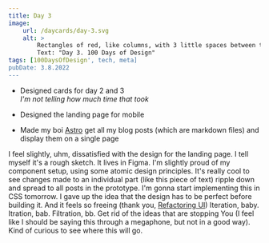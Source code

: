 ```yaml
---
title: Day 3
image:
    url: /daycards/day-3.svg
    alt: >
        Rectangles of red, like columns, with 3 little spaces between them that get progressively bigger. Or are the gaps in fact the columns that hold everything up? To the left, a slim canary yellow bar tilted, as if falling over.
        Text: "Day 3. 100 Days of Design"
tags: [100DaysOfDesign', tech, meta]
pubDate: 3.8.2022
---
```


-   Designed cards for day 2 and 3\
    _I'm not telling how much time that took_

-   Designed the landing page for mobile

-   Made my boi [Astro](https://astro.build/) get all my blog posts (which are markdown files) and display them on a single page

I feel slightly, uhm, dissatisfied with the design for the landing page. I tell myself it's a rough sketch. It lives in Figma. I'm slightly proud of my component setup, using some atomic design principles. It's really cool to see changes made to an individual part (like this piece of text) ripple down and spread to all posts in the prototype.
I'm gonna start implementing this in CSS tomorrow. I gave up the idea that the design has to be perfect before building it. And it feels so freeing (thank you, [Refactoring UI](https://www.refactoringui.com/)) Iteration, baby. Itration, bab. Filtration, bb. Get rid of the ideas that are stopping You (I feel like I should be saying this through a megaphone, but not in a good way). Kind of curious to see where this will go.
